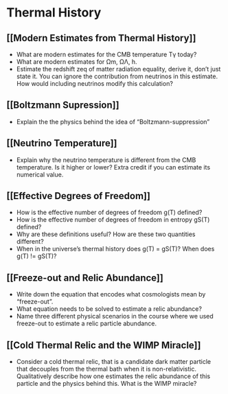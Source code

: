 # Thermal History

## [[Modern Estimates from Thermal History]]

- What are modern estimates for the CMB temperature Tγ today?
- What are modern estimates for Ωm, ΩΛ, h.
- Estimate the redshift zeq of matter radiation equality, derive it, don’t just state it. You can ignore the contribution from neutrinos in this estimate. How would including neutrinos modify this calculation?

## [[Boltzmann Supression]]

- Explain the the physics behind the idea of “Boltzmann-suppression”

## [[Neutrino Temperature]]

- Explain why the neutrino temperature is different from the CMB temperature. Is it higher or lower? Extra credit if you can estimate its numerical value.

## [[Effective Degrees of Freedom]]

- How is the effective number of degrees of freedom g(T) defined? 
- How is the effective number of degrees of freedom in entropy gS(T) defined? 
- Why are these definitions useful? How are these two quantities different? 
- When in the universe’s thermal history does g(T) = gS(T)? When does g(T) != gS(T)?

## [[Freeze-out and Relic Abundance]]

- Write down the equation that encodes what cosmologists mean by “freeze-out”.
- What equation needs to be solved to estimate a relic abundance?
- Name three different physical scenarios in the course where we used freeze-out to estimate a relic particle abundance. 

## [[Cold Thermal Relic and the WIMP Miracle]]

- Consider a cold thermal relic, that is a candidate dark matter particle that decouples from the thermal bath when it is non-relativistic. Qualitatively describe how one estimates the relic abundance of this particle and the physics behind this. What is the WIMP miracle?

